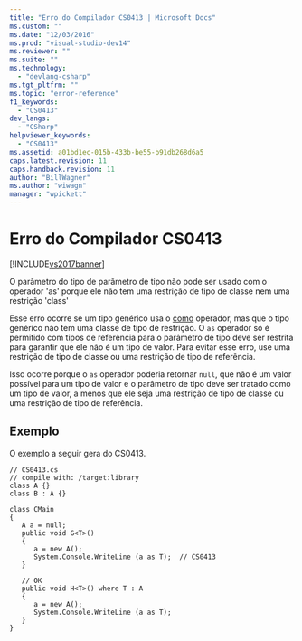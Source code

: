 ```yaml
---
title: "Erro do Compilador CS0413 | Microsoft Docs"
ms.custom: ""
ms.date: "12/03/2016"
ms.prod: "visual-studio-dev14"
ms.reviewer: ""
ms.suite: ""
ms.technology: 
  - "devlang-csharp"
ms.tgt_pltfrm: ""
ms.topic: "error-reference"
f1_keywords: 
  - "CS0413"
dev_langs: 
  - "CSharp"
helpviewer_keywords: 
  - "CS0413"
ms.assetid: a01bd1ec-015b-433b-be55-b91db268d6a5
caps.latest.revision: 11
caps.handback.revision: 11
author: "BillWagner"
ms.author: "wiwagn"
manager: "wpickett"
---
```

# Erro do Compilador CS0413
[!INCLUDE[vs2017banner](../../../csharp/includes/vs2017banner.md)]

O parâmetro do tipo de parâmetro de tipo não pode ser usado com o operador 'as' porque ele não tem uma restrição de tipo de classe nem uma restrição 'class'  
  
 Esse erro ocorre se um tipo genérico usa o [como](../../../csharp/language-reference/keywords/as.md) operador, mas que o tipo genérico não tem uma classe de tipo de restrição. O `as` operador só é permitido com tipos de referência para o parâmetro de tipo deve ser restrita para garantir que ele não é um tipo de valor. Para evitar esse erro, use uma restrição de tipo de classe ou uma restrição de tipo de referência.  
  
 Isso ocorre porque o `as` operador poderia retornar `null`, que não é um valor possível para um tipo de valor e o parâmetro de tipo deve ser tratado como um tipo de valor, a menos que ele seja uma restrição de tipo de classe ou uma restrição de tipo de referência.  
  
## Exemplo  
 O exemplo a seguir gera do CS0413.  
  
```  
// CS0413.cs  
// compile with: /target:library  
class A {}  
class B : A {}  
  
class CMain  
{  
   A a = null;  
   public void G<T>()  
   {  
      a = new A();  
      System.Console.WriteLine (a as T);  // CS0413  
   }  
  
   // OK  
   public void H<T>() where T : A  
   {  
      a = new A();  
      System.Console.WriteLine (a as T);  
   }  
}  
```